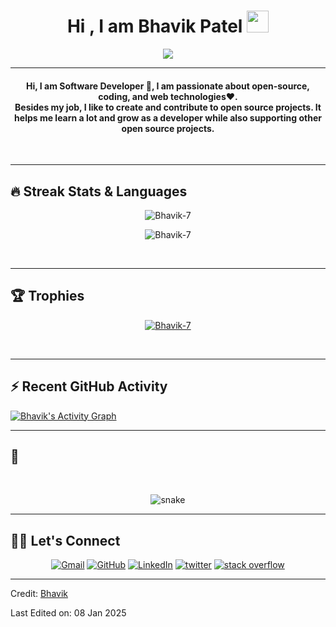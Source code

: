 

<h1 align="center">Hi , I am Bhavik Patel <img src="https://media.giphy.com/media/hvRJCLFzcasrR4ia7z/giphy.gif" width="35"></h1>
<p align="center">
  <a href="https://github.com/Bhavik-7">
  <img src="https://readme-typing-svg.herokuapp.com?lines=Software+Developer;PHP%20|%20Laravel%20|%20JavaScript%20Enthusiast;Always%20learning%20new%20things&center=true&width=500&height=50"></a>
</p>
<hr/>
<!-- I am a Junior at Fr. CRCE pursuing B.E. in CSE. I like to Code, Design, Innovate and Experiment. I am an enthusiastic and a social person who loves to take up new challenges and learn new skills. I love meeting new people, exchanging ideas and spreading knowledge and positivity. -->

<h4 align="center">
Hi, I am Software Developer 🙏, I am passionate about open-source, coding, and web technologies❤️. <br />
	Besides my job, I like to create and contribute to open source projects. It helps me learn a lot and grow as a developer while also supporting other open source projects.
</h4>
<br>
<!--<div align="center">
  <a href="https://open.spotify.com/user/6s6pbtefezpookh8gwnkko15v">
    <img src="https://readme-spotify-tingz.vercel.app/api/now-playing">
  </a>
</div> -->
<hr/> 

## 🔥 Streak Stats & Languages
<p align="center"><img src="https://github-readme-streak-stats.herokuapp.com/?user=Bhavik-7&theme=algolia" alt="Bhavik-7" /></p>
<p align="center"><img src="https://github-readme-stats.vercel.app/api/top-langs/?username=Bhavik-7&theme=algolia&layout=compact" alt="Bhavik-7" /></p>

<br>
<hr/>

## 🏆 Trophies
<p align="center"> <a href="https://github.com/Bhavik-7"><img
      src="https://github-profile-trophy.vercel.app/?username=Bhavik-7&row=1&column=3&theme=algolia" alt="Bhavik-7" /></a>  </p>

<!-- algolia -->
<br>
<hr/>

## ⚡ Recent GitHub Activity
<a href="https://github.com/Bhavik-7"><img alt="Bhavik's Activity Graph" src="https://activity-graph.herokuapp.com/graph?username=Bhavik-7&custom_title=Bhavik's%20Contribution%20Graph&theme=react-dark" /></a>


<hr/>

## 🐍
  <br>
  <p align="center">
  <img src="https://raw.githubusercontent.com/Bhavik-7/Bhavik-7/output/github-contribution-grid-snake-dark.svg" alt="snake"></center>
</p>

<hr/>

## 🙋‍♀️ Let's Connect
<p align="center">
  <!-- <a href=""><img src="https://img.icons8.com/bubbles/50/000000/web.png" alt="Website"/></a> -->
	<a href="mailto:bhavikpatel224@gmail.com"><img src="https://img.icons8.com/bubbles/50/000000/gmail.png" title='Gmail' alt="Gmail"/></a>
	<a href="https://github.com/Bhavik-7"><img src="https://img.icons8.com/bubbles/50/000000/github.png" title='GitHub' alt="GitHub"/></a>
	<a href="https://in.linkedin.com/in/jay-pavasiya-22520516b"><img src="https://img.icons8.com/bubbles/50/000000/linkedin.png" title='LinkedIn' alt="LinkedIn"/></a>
	<a href="https://twitter.com/jay_pavasiya"><img src="https://img.icons8.com/bubbles/50/000000/twitter-circled.png" title='Twitter' alt="twitter"/></a>
	<a href="https://stackoverflow.com/users/13516564/jay"><img src="https://img.icons8.com/bubbles/50/000000/module.png" title='Stack Overflow' alt="stack overflow"/></a>
	<!-- <a href=""><img src="https://img.icons8.com/bubbles/50/000000/instagram.png" alt="Instagram"/></a>
	<a href=""><img src="https://img.icons8.com/bubbles/50/000000/youtube.png" alt="Youtube"/></a> -->
	
</p>

----
Credit: [Bhavik](https://github.com/Bhavik-7)

Last Edited on: 08 Jan 2025
